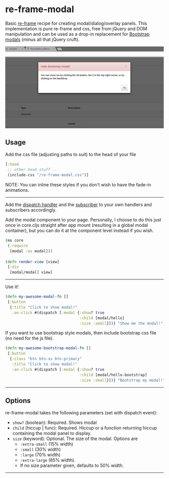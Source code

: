 # re-frame-modal
Basic [re-frame](https://github.com/Day8/re-frame) recipe for creating modal/dialog/overlay panels. This implementation is pure re-frame and css, free from jQuery and DOM manipulation and can be used as a drop-in replacement for [Bootstrap modals](http://getbootstrap.com/javascript/#modals) (minus all that jQuery cruft).


![Screeno](https://github.com/benhowell/re-frame-modal/blob/296794b3e008490b4bc69794dfba3d218b21e90c/bootstrap-modal.png)



## Usage

Add the css file (adjusting paths to suit) to the head of your file
```cljs
[:head
 ;; other head stuff ...
 (include-css "/re-frame-modal.css")]
```

NOTE: You can inline these styles if you don't wish to have the fade-in animations.

-------------------------------

Add the [dispatch handler](https://github.com/benhowell/re-frame-modal/blob/master/handlers.cljs#L5) and the [subscriber](https://github.com/benhowell/re-frame-modal/blob/master/subscribers.cljs#L6) to your own handlers and subscribers accordingly.

Add the modal component to your page. Personally, I choose to do this just once in core.cljs straight after app mount (resulting in a global modal container), but you can do it at the component level instead if you wish.

```cljs
(ns core
 (:require
  [modal :as modal]))

(defn render-view [view]
 [:div
  [modal/modal] view]
```

-------------------------------


Use it!

```cljs
(defn my-awesome-modal-fn []
 [:button
  {:title "Click to show modal!"
   :on-click #(dispatch [:modal {:show? true
                                 :child [modal/hello]
                                 :size :small}])} "Show me the modal!"]
```

If you want to use bootstrap style modals, then include bootstrap css file (no need for the js file).

```cljs
(defn my-awesome-bootstrap-modal-fn []
 [:button
  {:class "btn btn-xs btn-primary" 
   :title "Click to show modal!"
   :on-click #(dispatch [:modal {:show? true
                                 :child [modal/hello-bootstrap]
                                 :size :small}])} "Bootstrap my modal!"]
```

-------------------------------


## Options
re-frame-modal takes the following parameters (set with dispatch event):
 * `show?` (boolean): Required. Shows modal
 * `child` (hiccup | func): Required. Hiccup or a function returning hiccup containing the modal panel to display.
 * `size` (keyword): Optional. The size of the modal. Options are
   * `:extra-small` (15% width)
   * `:small` (30% width)
   * `:large` (70% width)
   * `:extra-large` (85% width).
   * If no size parameter given, defaults to 50% width.


------------------------------



